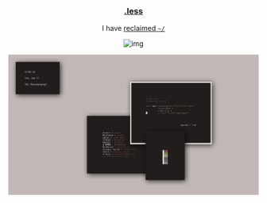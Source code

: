 <h3 align="center"><a href="https://co1ncidence.github.io/rices/">.less</a></h3>
<p align="center">I have <a href="https://github.com/vizs/declutter-home">reclaimed <code>~/</code></a></p>

<p align="center"

![img](https://i.postimg.cc/0N0VdHgy/image.png)

</p>

<p align="center"

![img](scr/dejavu.png)

</p>
